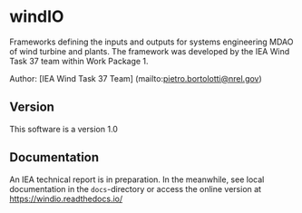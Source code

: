 # windIO

Frameworks defining the inputs and outputs for systems engineering MDAO of wind turbine and plants. The framework was developed by the IEA Wind Task 37 team within Work Package 1.

Author: [IEA Wind Task 37 Team] (mailto:pietro.bortolotti@nrel.gov)

## Version

This software is a version 1.0

## Documentation
An IEA technical report is in preparation. In the meanwhile, see local documentation in the `docs`-directory or access the online version at <https://windio.readthedocs.io/>
